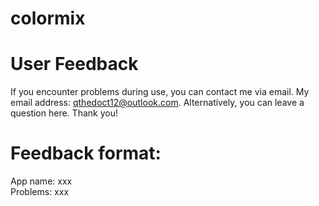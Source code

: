 # colormix

# User Feedback
If you encounter problems during use, you can contact me via email. My email address: qthedoct12@outlook.com. Alternatively, you can leave a question here. Thank you!
# Feedback format:
 App name: xxx  
 Problems: xxx
